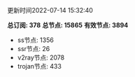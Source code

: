 更新时间2022-07-14 15:32:40

**总订阅: 378**
**总节点: 15865**
**有效节点: 3894**
- ss节点: 1356
- ssr节点: 26
- v2ray节点: 2078
- trojan节点: 433
